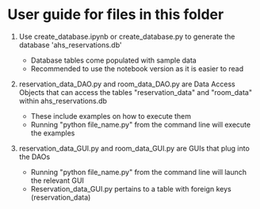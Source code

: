 # User guide for files in this folder  

1. Use create_database.ipynb or create_database.py to generate the database 'ahs_reservations.db'  
    - Database tables come populated with sample data  
    - Recommended to use the notebook version as it is easier to read  

2. reservation_data_DAO.py and room_data_DAO.py are Data Access Objects that can access the tables "reservation_data" and "room_data" within ahs_reservations.db  
    - These include examples on how to execute them  
    - Running "python file_name.py" from the command line will execute the examples  
  
3. reservation_data_GUI.py and room_data_GUI.py are GUIs that plug into the DAOs  
    - Running "python file_name.py" from the command line will launch the relevant GUI  
    - Reservation_data_GUI.py pertains to a table with foreign keys (reservation_data)  